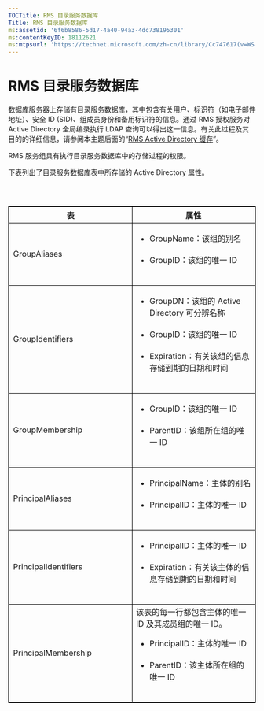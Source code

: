 ```yaml
---
TOCTitle: RMS 目录服务数据库
Title: RMS 目录服务数据库
ms:assetid: '6f6b8586-5d17-4a40-94a3-4dc738195301'
ms:contentKeyID: 18112621
ms:mtpsurl: 'https://technet.microsoft.com/zh-cn/library/Cc747617(v=WS.10)'
---
```


RMS 目录服务数据库
==================

数据库服务器上存储有目录服务数据库，其中包含有关用户、标识符（如电子邮件地址）、安全 ID (SID)、组成员身份和备用标识符的信息。通过 RMS 授权服务对 Active Directory 全局编录执行 LDAP 查询可以得出这一信息。有关此过程及其目的的详细信息，请参阅本主题后面的“[RMS Active Directory 缓存](https://technet.microsoft.com/c721a2eb-2fe9-4346-b426-3cc169b97265)”。

RMS 服务组具有执行目录服务数据库中的存储过程的权限。

下表列出了目录服务数据库表中所存储的 Active Directory 属性。

###  

 
<table style="border:1px solid black;">
<colgroup>
<col width="50%" />
<col width="50%" />
</colgroup>
<thead>
<tr class="header">
<th style="border:1px solid black;" >表</th>
<th style="border:1px solid black;" >属性</th>
</tr>
</thead>
<tbody>
<tr class="odd">
<td style="border:1px solid black;">GroupAliases</td>
<td style="border:1px solid black;"><ul>
<li>GroupName：该组的别名<br />
<br />
</li>
<li>GroupID：该组的唯一 ID<br />
<br />
</li>
</ul></td>
</tr>
<tr class="even">
<td style="border:1px solid black;">GroupIdentifiers</td>
<td style="border:1px solid black;"><ul>
<li>GroupDN：该组的 Active Directory 可分辨名称<br />
<br />
</li>
<li>GroupID：该组的唯一 ID<br />
<br />
</li>
<li>Expiration：有关该组的信息存储到期的日期和时间<br />
<br />
</li>
</ul></td>
</tr>
<tr class="odd">
<td style="border:1px solid black;">GroupMembership</td>
<td style="border:1px solid black;"><ul>
<li>GroupID：该组的唯一 ID<br />
<br />
</li>
<li>ParentID：该组所在组的唯一 ID<br />
<br />
</li>
</ul></td>
</tr>
<tr class="even">
<td style="border:1px solid black;">PrincipalAliases</td>
<td style="border:1px solid black;"><ul>
<li>PrincipalName：主体的别名<br />
<br />
</li>
<li>PrincipalID：主体的唯一 ID<br />
<br />
</li>
</ul></td>
</tr>
<tr class="odd">
<td style="border:1px solid black;">PrincipalIdentifiers</td>
<td style="border:1px solid black;"><ul>
<li>PrincipalID：主体的唯一 ID<br />
<br />
</li>
<li>Expiration：有关该主体的信息存储到期的日期和时间<br />
<br />
</li>
</ul></td>
</tr>
<tr class="even">
<td style="border:1px solid black;">PrincipalMembership</td>
<td style="border:1px solid black;">该表的每一行都包含主体的唯一 ID 及其成员组的唯一 ID。
<ul>
<li>PrincipalID：主体的唯一 ID<br />
<br />
</li>
<li>ParentID：该主体所在组的唯一 ID<br />
<br />
</li>
</ul></td>
</tr>
</tbody>
</table>
